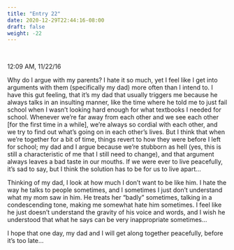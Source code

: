 ```yaml
---
title: "Entry 22"
date: 2020-12-29T22:44:16-08:00
draft: false
weight: -22
---
```


<br />

12:09 AM, 11/22/16

Why do I argue with my parents? I hate it so much, yet I feel like I get into arguments with them (specifically my dad) more often than I intend to. I have this gut feeling, that it’s my dad that usually triggers me because he always talks in an insulting manner, like the time where he told me to just fail school when I wasn’t looking hard enough for what textbooks I needed for school. Whenever we’re far away from each other and we see each other [for the first time in a while], we’re always so cordial with each other, and we try to find out what’s going on in each other’s lives. But I think that when we’re together for a bit of time, things revert to how they were before I left for school; my dad and I argue because we’re stubborn as hell (yes, this is still a characteristic of me that I still need to change), and that argument always leaves a bad taste in our mouths. If we were ever to live peacefully, it’s sad to say, but I think the solution has to be for us to live apart…

Thinking of my dad, I look at how much I don’t want to be like him. I hate the way he talks to people sometimes, and I sometimes I just don’t understand what my mom saw in him. He treats her “badly” sometimes, talking in a condescending tone, making me somewhat hate him sometimes. I feel like he just doesn’t understand the gravity of his voice and words, and I wish he understood that what he says can be very inappropriate sometimes…

I hope that one day, my dad and I will get along together peacefully, before it’s too late…
